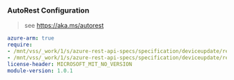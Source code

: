 ### AutoRest Configuration

> see https://aka.ms/autorest

``` yaml
azure-arm: true
require:
- /mnt/vss/_work/1/s/azure-rest-api-specs/specification/deviceupdate/resource-manager/readme.md
- /mnt/vss/_work/1/s/azure-rest-api-specs/specification/deviceupdate/resource-manager/readme.go.md
license-header: MICROSOFT_MIT_NO_VERSION
module-version: 1.0.1
```